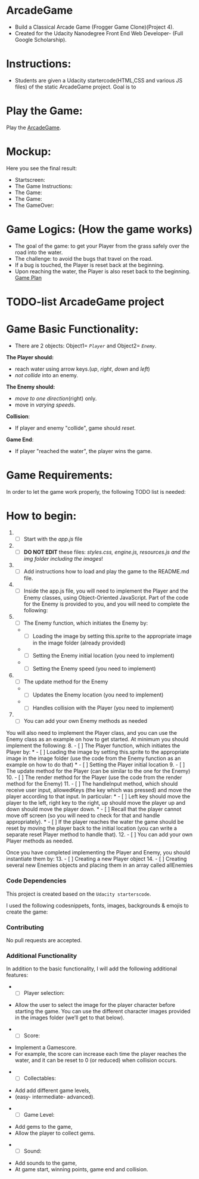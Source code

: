 # ArcadeGame
- Build a Classical Arcade Game (Frogger Game Clone)(Project 4).
- Created for the Udacity Nanodegree Front End Web Developer- (Full Google Scholarship).

# Instructions:
- Students are given a Udacity startercode(HTML,CSS and various JS files) of the static ArcadeGame project.
Goal is to 

# Play the Game:
Play the [ArcadeGame]().

# Mockup:
Here you see the final result:
- Startscreen:
- The Game Instructions:
- The Game:
- The Game:
- The GameOver:

# Game Logics: (How the game works)
- The goal of the game: to get your Player from the grass safely over the road into the water.
- The challenge: to avoid the bugs that travel on the road. 
- If a bug is touched, the Player is reset back at the beginning. 
- Upon reaching the water, the Player is also reset back to the beginning.
[Game Plan]()

# TODO-list ArcadeGame project
# Game Basic Functionality:
* There are 2 objects: Object1= _`Player`_ and Object2= _`Enemy`_.

__The __Player__ should:__
* reach water using arrow keys.(_up_, _right_, _down_ and _left_) 
* _not collide_ into an enemy.

__The __Enemy__ should:__
* _move to one direction_(right) only.
* move in _varying speeds_.

__Collision__:
* If player and enemy "collide", game should _reset_.

__Game End__:
* If player "reached the water", the player wins the game.

# Game Requirements:
In order to let the game work properly, the following TODO list is needed:

# How to begin:
1. - [ ] Start with the _app.js_ file
2. - [ ] **DO NOT EDIT** these files: _styles.css, engine.js, resources.js and the img folder including the images_!
3. - [ ] Add instructions how to load and play the game to the README.md file.
4. - [ ] Inside the app.js file, you will need to implement the Player and the Enemy classes, using Object-Oriented JavaScript. Part of the code for the Enemy is provided to you, and you will need to complete the following:
5. - [ ] The Enemy function, which initiates the Enemy by:
    * - [ ] Loading the image by setting this.sprite to the appropriate image in the image folder (already provided)
    * - [ ] Setting the Enemy initial location (you need to implement)
    * - [ ] Setting the Enemy speed (you need to implement)
6. - [ ] The update method for the Enemy
    * - [ ] Updates the Enemy location (you need to implement)
    * - [ ] Handles collision with the Player (you need to implement)
7. - [ ] You can add your own Enemy methods as needed

You will also need to implement the Player class, and you can use the Enemy class as an example on how to get started. At minimum you should implement the following:
8. - [ ] The Player function, which initiates the Player by:
    * - [ ] Loading the image by setting this.sprite to the appropriate image in the image folder (use the code from the Enemy function as an example on how to do that)
    * - [ ] Setting the Player initial location
9. - [ ] The update method for the Player (can be similar to the one for the Enemy)
10. - [ ] The render method for the Player (use the code from the render method for the Enemy)
11. - [ ] The handleInput method, which should receive user input, allowedKeys (the key which was pressed) and move the player according to that input. In particular:
    * - [ ] Left key should move the player to the left, right key to the right, up should move the player up and down should move the player down.
    * - [ ] Recall that the player cannot move off screen (so you will need to check for that and handle appropriately).
    * - [ ] If the player reaches the water the game should be reset by moving the player back to the initial location (you can write a separate reset Player method to handle that).
12. - [ ] You can add your own Player methods as needed.

Once you have completed implementing the Player and Enemy, you should instantiate them by:
13. - [ ] Creating a new Player object
14. - [ ] Creating several new Enemies objects and placing them in an array called allEnemies

### Code Dependencies
This project is created based on the `Udacity starterscode`.

I used the following codesnippets, fonts, images, backgrounds & emojis to create the game:

### Contributing
No pull requests are accepted.

### Additional Functionality
In addition to the basic functionality, I will add the following additional features: 

* - [ ] Player selection: 
- Allow the user to select the image for the player character before starting the game. You can use the different character images provided in the images folder (we’ll get to that below).

* - [ ] Score: 
- Implement a Gamescore. 
- For example, the score can increase each time the player reaches the water, and it can be reset to 0 (or reduced) when collision occurs.

* - [ ] Collectables: 
- Add add different game levels, 
- (easy- intermediate- advanced).

* - [ ] Game Level: 
- Add gems to the game, 
- Allow the player to collect gems.

* - [ ] Sound: 
- Add sounds to the game, 
- At game start, winning points, game end and collision.
